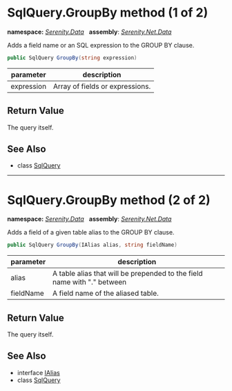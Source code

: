 # SqlQuery.GroupBy method (1 of 2)
**namespace:** *[Serenity.Data](../../README.md#serenity.data-namespace)*   **assembly**: *[Serenity.Net.Data](../../README.md)*

Adds a field name or an SQL expression to the GROUP BY clause.

```csharp
public SqlQuery GroupBy(string expression)
```

| parameter | description |
| --- | --- |
| expression | Array of fields or expressions. |

## Return Value

The query itself.

## See Also

* class [SqlQuery](../SqlQuery.md)

---

# SqlQuery.GroupBy method (2 of 2)
**namespace:** *[Serenity.Data](../../README.md#serenity.data-namespace)*   **assembly**: *[Serenity.Net.Data](../../README.md)*

Adds a field of a given table alias to the GROUP BY clause.

```csharp
public SqlQuery GroupBy(IAlias alias, string fieldName)
```

| parameter | description |
| --- | --- |
| alias | A table alias that will be prepended to the field name with "." between |
| fieldName | A field name of the aliased table. |

## Return Value

The query itself.

## See Also

* interface [IAlias](../IAlias.md)
* class [SqlQuery](../SqlQuery.md)